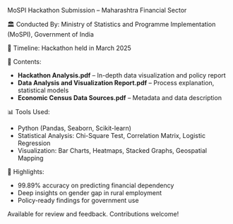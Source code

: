  MoSPI Hackathon Submission – Maharashtra Financial Sector

🏛️ Conducted By:
Ministry of Statistics and Programme Implementation (MoSPI), Government of India

📅 Timeline:
Hackathon held in March 2025

📂 Contents:
- **Hackathon Analysis.pdf** – In-depth data visualization and policy report
- **Data Analysis and Visualization Report.pdf** – Process explanation, statistical models
- **Economic Census Data Sources.pdf** – Metadata and data description
  

📊 Tools Used:
- Python (Pandas, Seaborn, Scikit-learn)
- Statistical Analysis: Chi-Square Test, Correlation Matrix, Logistic Regression
- Visualization: Bar Charts, Heatmaps, Stacked Graphs, Geospatial Mapping

 📌 Highlights:
- 99.89% accuracy on predicting financial dependency
- Deep insights on gender gap in rural employment
- Policy-ready findings for government use

Available for review and feedback. Contributions welcome!
